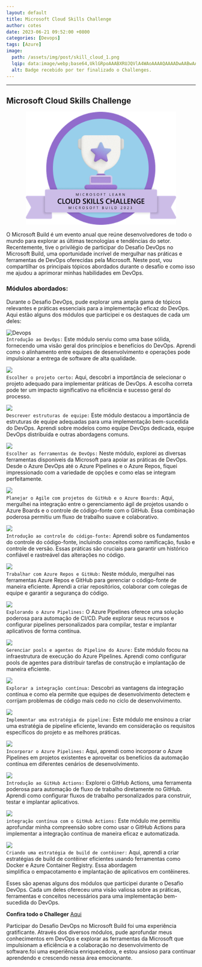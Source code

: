 ```yaml
---
layout: default
title: Microsoft Cloud Skills Challenge 
author: cotes
date: 2023-06-21 09:52:00 +0800
categories: [Devops]
tags: [Azure]
image:
  path: /assets/img/post/skill_cloud_1.png
  lqip: data:image/webp;base64,UklGRpoAAABXRUJQVlA4WAoAAAAQAAAADwAABwAAQUxQSDIAAAARL0AmbZurmr57yyIiqE8oiG0bejIYEQTgqiDA9vqnsUSI6H+oAERp2HZ65qP/VIAWAFZQOCBCAAAA8AEAnQEqEAAIAAVAfCWkAALp8sF8rgRgAP7o9FDvMCkMde9PK7euH5M1m6VWoDXf2FkP3BqV0ZYbO6NA/VFIAAAA
  alt: Badge recebido por ter finalizado o Challenges.
---
```

---
## Microsoft Cloud Skills Challenge 

 <center>
  <img src="/assets/img/post/skill_cloud.png" alt="Badge recebido por ter finalizado o Challenge." width="400" height="300">
</center>



O Microsoft Build é um evento anual que reúne desenvolvedores de todo o mundo para explorar as últimas tecnologias e tendências do setor. Recentemente, tive o privilégio de participar do Desafio DevOps no Microsoft Build, uma oportunidade incrível de mergulhar nas práticas e ferramentas de DevOps oferecidas pela Microsoft. Neste post, vou compartilhar os principais tópicos abordados durante o desafio e como isso me ajudou a aprimorar minhas habilidades em DevOps.
### Módulos abordados:
<p>Durante o Desafio DevOps, pude explorar uma ampla gama de tópicos relevantes e práticas essenciais para a implementação eficaz do DevOps. Aqui estão alguns dos módulos que participei e os destaques de cada um deles:</p>

![Devops](https://learn.microsoft.com/en-us/training/achievements/1-introduction-to-devops.svg)<br>
`Introdução ao DevOps:` Este módulo serviu como uma base sólida, fornecendo uma visão geral dos princípios e benefícios do DevOps. Aprendi como o alinhamento entre equipes de desenvolvimento e operações pode impulsionar a entrega de software de alta qualidade.<br>

![](https://learn.microsoft.com/en-us/training/achievements/2-choose-the-right-project.svg)<br>
`Escolher o projeto certo:` Aqui, descobri a importância de selecionar o projeto adequado para implementar práticas de DevOps. A escolha correta pode ter um impacto significativo na eficiência e sucesso geral do processo.<br>

![](https://learn.microsoft.com/en-us/training/achievements/3-describe-team-structures.svg)<br>
`Descrever estruturas de equipe:` Este módulo destacou a importância de estruturas de equipe adequadas para uma implementação bem-sucedida do DevOps. Aprendi sobre modelos como equipe DevOps dedicada, equipe DevOps distribuída e outras abordagens comuns.<br>

![](https://learn.microsoft.com/en-us/training/achievements/4-migrate-to-devops.svg)<br>
`Escolher as ferramentas de DevOps:` Neste módulo, explorei as diversas ferramentas disponíveis da Microsoft para apoiar as práticas de DevOps. Desde o Azure DevOps até o Azure Pipelines e o Azure Repos, fiquei impressionado com a variedade de opções e como elas se integram perfeitamente.<br>

![](https://learn.microsoft.com/en-us/training/achievements/plan-agile-github-projects-azure-boards.svg)<br>
`Planejar o Agile com projetos do GitHub e o Azure Boards:` Aqui, mergulhei na integração entre o gerenciamento ágil de projetos usando o Azure Boards e o controle de código-fonte com o GitHub. Essa combinação poderosa permitiu um fluxo de trabalho suave e colaborativo.

![](https://learn.microsoft.com/en-us/training/achievements/5-introduction-to-source-control.svg)<br>
`Introdução ao controle do código-fonte:` Aprendi sobre os fundamentos do controle do código-fonte, incluindo conceitos como ramificação, fusão e controle de versão. Essas práticas são cruciais para garantir um histórico confiável e rastreável das alterações no código.

![](https://learn.microsoft.com/en-us/training/achievements/6-describe-types-of-source-control-systems.svg)<br>
`Trabalhar com Azure Repos e GitHub:` Neste módulo, mergulhei nas ferramentas Azure Repos e GitHub para gerenciar o código-fonte de maneira eficiente. Aprendi a criar repositórios, colaborar com colegas de equipe e garantir a segurança do código.

![](https://learn.microsoft.com/en-us/training/achievements/1-explore-azure-pipelines.svg)<br>
`Explorando o Azure Pipelines:` O Azure Pipelines oferece uma solução poderosa para automação de CI/CD. Pude explorar seus recursos e configurar pipelines personalizados para compilar, testar e implantar aplicativos de forma contínua.

![](https://learn.microsoft.com/en-us/training/achievements/2-manage-azure-pipeline-agents-and-pools.svg)<br>
`Gerenciar pools e agentes do Pipeline do Azure:` Este módulo focou na infraestrutura de execução do Azure Pipelines. Aprendi como configurar pools de agentes para distribuir tarefas de construção e implantação de maneira eficiente.

![](https://learn.microsoft.com/en-us/learn/achievements/4-explore-continuous-integration.svg)<br>
`Explorar a integração contínua:` Descobri as vantagens da integração contínua e como ela permite que equipes de desenvolvimento detectem e corrijam problemas de código mais cedo no ciclo de desenvolvimento.

![](https://learn.microsoft.com/en-us/training/achievements/5-implement-a-pipeline-strategy.svg)<br>
`Implementar uma estratégia de pipeline:` Este módulo me ensinou a criar uma estratégia de pipeline eficiente, levando em consideração os requisitos específicos do projeto e as melhores práticas.


![](https://learn.microsoft.com/en-us/training/achievements/6-integrate-with-azure-pipelines.svg)<br>
`Incorporar o Azure Pipelines:` Aqui, aprendi como incorporar o Azure Pipelines em projetos existentes e aproveitar os benefícios da automação contínua em diferentes cenários de desenvolvimento.


![](https://learn.microsoft.com/en-us/training/achievements/7-introduction-to-github-actions.svg)<br>
`Introdução ao GitHub Actions:` Explorei o GitHub Actions, uma ferramenta poderosa para automação de fluxo de trabalho diretamente no GitHub. Aprendi como configurar fluxos de trabalho personalizados para construir, testar e implantar aplicativos.


![](https://learn.microsoft.com/en-us/training/achievements/8-learn-continuous-integration-with-github-actions.svg)<br>
`integração contínua com o GitHub Actions:` Este módulo me permitiu aprofundar minha compreensão sobre como usar o GitHub Actions para implementar a integração contínua de maneira eficaz e automatizada.


![](https://learn.microsoft.com/en-us/training/achievements/1-design-a-container-build-strategy.svg)<br>
`Criando uma estratégia de build de contêiner:` Aqui, aprendi a criar estratégias de build de contêiner eficientes usando ferramentas como Docker e Azure Container Registry. Essa abordagem   
 simplifica o empacotamento e implantação de aplicativos em contêineres.



 Esses são apenas alguns dos módulos que participei durante o Desafio DevOps. Cada um deles ofereceu uma visão valiosa sobre as práticas, ferramentas e conceitos necessários para uma implementação bem-sucedida do DevOps.<br>

**Confira todo o Challeger** [Aqui](https://learn.microsoft.com/pt-br/users/cloudskillschallenge/collections/0168b2eqk760?WT.mc_id=cloudskillschallenge_a04472a5-f71a-4355-82cc-b5f2748390b3&sharingId=676637E8CB4FB9DD)<br>

Participar do Desafio DevOps no Microsoft Build foi uma experiência gratificante. Através dos diversos módulos, pude aprofundar meus conhecimentos em DevOps e explorar as ferramentas da Microsoft que impulsionam a eficiência e a colaboração no desenvolvimento de software.foi uma experiência enriquecedora, e estou ansioso para continuar aprendendo e crescendo nessa área emocionante.
 
 


